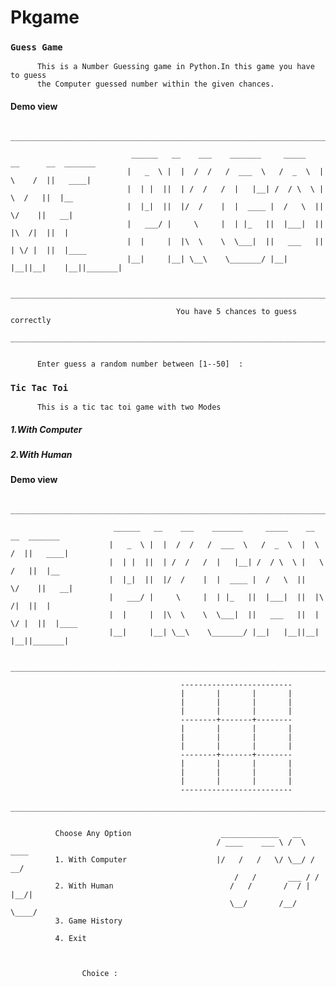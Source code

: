 # Pkgame

### `Guess Game`
          This is a Number Guessing game in Python.In this game you have to guess 
          the Computer guessed number within the given chances.

  #### Demo view 
          ____________________________________________________________________________________________________

                               ______   __    ___    _______     _____    __      __  _______
                              |   _  \ |  |  /  /   /  ___  \   /  _  \  |  \    /  ||   ____|
                              |  | |  ||  | /  /   /  |   |__| /  / \  \ |   \  /   ||  |__
                              |  |_|  ||  |/  /    |  |  ____ |  /   \  ||    \/    ||   __|
                              |   ___/ |     \     |  | |_   ||  |___|  ||  |\  /|  ||  |
                              |  |     |  |\  \    \  \___|  ||   ___   ||  | \/ |  ||  |____
                              |__|     |__| \__\    \_______/ |__|   |__||__|    |__||_______|

          ____________________________________________________________________________________________________

                                         You have 5 chances to guess correctly
          ____________________________________________________________________________________________________


          Enter guess a random number between [1--50]  :

### `Tic Tac Toi`
          
          This is a tic tac toi game with two Modes 
  
  ##### 1.With Computer
  ##### 2.With Human
  
  #### Demo view 

          ____________________________________________________________________________________________________

                           ______   __    ___    _______     _____    __      __  _______
                          |   _  \ |  |  /  /   /  ___  \   /  _  \  |  \    /  ||   ____|
                          |  | |  ||  | /  /   /  |   |__| /  / \  \ |   \  /   ||  |__
                          |  |_|  ||  |/  /    |  |  ____ |  /   \  ||    \/    ||   __|
                          |   ___/ |     \     |  | |_   ||  |___|  ||  |\  /|  ||  |
                          |  |     |  |\  \    \  \___|  ||   ___   ||  | \/ |  ||  |____
                          |__|     |__| \__\    \_______/ |__|   |__||__|    |__||_______|

          ____________________________________________________________________________________________________

                                          -------------------------
                                          |       |       |       |
                                          |       |       |       |
                                          |       |       |       |
                                          --------+-------+--------
                                          |       |       |       |
                                          |       |       |       |
                                          |       |       |       |
                                          --------+-------+--------
                                          |       |       |       |
                                          |       |       |       |
                                          |       |       |       |
                                          -------------------------
          ____________________________________________________________________________________________________


              Choose Any Option                    _____________   __
                                                  / ____    ___ \ /  \  ____
              1. With Computer                    |/   /   /   \/ \__/ / __/
                                                      /   /       ___ / /
              2. With Human                          /   /       /  / | |__/|
                                                     \__/       /__/   \____/
              3. Game History

              4. Exit



                    Choice :
